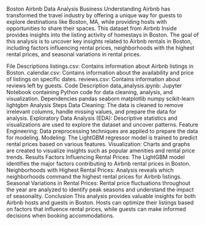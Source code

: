 Boston Airbnb Data Analysis
Business Understanding
Airbnb has transformed the travel industry by offering a unique way for guests to explore destinations like Boston, MA, while providing hosts with opportunities to share their spaces. This dataset from Airbnb Inside provides insights into the listing activity of homestays in Boston. The goal of this analysis is to uncover key insights related to Airbnb rentals in Boston, including factors influencing rental prices, neighborhoods with the highest rental prices, and seasonal variations in rental prices.

File Descriptions
listings.csv: Contains information about Airbnb listings in Boston.
calendar.csv: Contains information about the availability and price of listings on specific dates.
reviews.csv: Contains information about reviews left by guests.
Code Description
data_analysis.ipynb: Jupyter Notebook containing Python code for data cleaning, analysis, and visualization.
Dependencies
pandas
seaborn
matplotlib
numpy
scikit-learn
lightgbm
Analysis Steps
Data Cleaning: The data is cleaned to remove irrelevant columns, handle missing values, and prepare the data for analysis.
Exploratory Data Analysis (EDA): Descriptive statistics and visualizations are used to explore the dataset and uncover patterns.
Feature Engineering: Data preprocessing techniques are applied to prepare the data for modeling.
Modeling: The LightGBM regressor model is trained to predict rental prices based on various features.
Visualization: Charts and graphs are created to visualize insights such as popular amenities and rental price trends.
Results
Factors Influencing Rental Prices: The LightGBM model identifies the major factors contributing to Airbnb rental prices in Boston.
Neighborhoods with Highest Rental Prices: Analysis reveals which neighborhoods command the highest rental prices for Airbnb listings.
Seasonal Variations in Rental Prices: Rental price fluctuations throughout the year are analyzed to identify peak seasons and understand the impact of seasonality.
Conclusion
This analysis provides valuable insights for both Airbnb hosts and guests in Boston. Hosts can optimize their listings based on factors that influence rental prices, while guests can make informed decisions when booking accommodations.
